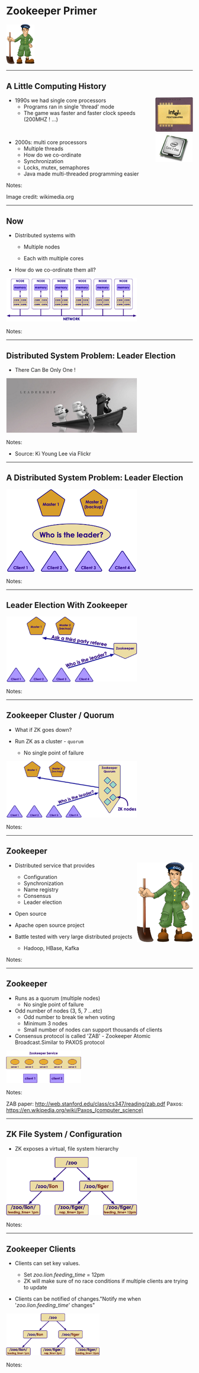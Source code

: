 # Zookeeper Primer

<img src="../../assets/images/logos/zookeeper-logo-1.png" style="max-width:15%;"/>


---


## A Little Computing History


<img src="../../assets/images/kafka/3rd-party/cpu-1.png"  style="width:20%;float:right;"/>

 * 1990s we had single core processors
     - Programs ran in single 'thread' mode
     - The game was faster and faster clock speeds  (200MHZ ! …)

<br clear="all"/>

<img src="../../assets/images/kafka/3rd-party/cpu-2.png" style="width:20%;float:right; "/>

 * 2000s: multi core processors
     - Multiple threads
     - How do we co-ordinate
     - Synchronization
     - Locks, mutex, semaphores
     - Java made multi-threaded programming easier



Notes:

Image credit: wikimedia.org


---

## Now


 * Distributed systems with

     - Multiple nodes

     - Each with multiple cores

 * How do we co-ordinate them all?

<img src="../../assets/images/kafka/Now.png" alt="Now.png" style="width:70%;"/>

Notes:




---

## Distributed System Problem: Leader Election

 * There Can Be Only One !


<img src="../../assets/images/kafka/3rd-party/leader-election.png" alt="leader-election.png" style="width:70%;"/>



Notes:

 * Source: Ki Young Lee via Flickr



---

## A Distributed System Problem: Leader Election


<img src="../../assets/images/kafka/Leader-Election-02.png" alt="Leader-Election-02.png" style="max-width:70%;"/>

Notes:




---

## Leader Election With Zookeeper


<img src="../../assets/images/kafka/Leader-Election-With-Zookeeper.png" alt="Leader-Election-With-Zookeeper.png" style="width:70%;"/>

Notes:




---

## Zookeeper Cluster / Quorum


 * What if ZK goes down?

 * Run ZK as a cluster - `quorum`

     - No single point of failure

<img src="../../assets/images/kafka/Zookeeper-Cluster-Quorum.png" alt="Zookeeper-Cluster-Quorum.png" style="width:70%;"/>

Notes:




---

## Zookeeper

<img src="../../assets/images/logos/zookeeper-logo-1.png" style="max-width:30%;float:right;"/>


 * Distributed service that provides
     - Configuration
     - Synchronization
     - Name registry
     - Consensus
     - Leader election

 * Open source

 * Apache open source project

 * Battle tested with very large distributed projects
     - Hadoop, HBase, Kafka


Notes:




---

## Zookeeper


 * Runs as a quorum (multiple nodes)
     - No single point of failure
 * Odd number of nodes (3, 5, 7 …etc)
     - Odd number to break tie when voting
     - Minimum 3 nodes
     - Small number of nodes can support thousands of clients
 * Consensus protocol is called 'ZAB' - Zookeeper Atomic Broadcast.Similar to PAXOS protocol

<img src="../../assets/images/kafka/zookeeper.png" style="max-width:40%;"/>


Notes:

ZAB paper: http://web.stanford.edu/class/cs347/reading/zab.pdf
Paxos: https://en.wikipedia.org/wiki/Paxos_(computer_science)


---

## ZK File System / Configuration


 * ZK exposes a virtual, file system hierarchy

<img src="../../assets/images/kafka/ZK-File-System.png" alt="ZK-File-System.png" style="width:70%;"/>

Notes:


---

## Zookeeper Clients


 * Clients can set key values.
     - Set  *zoo.lion.feeding_time*  = 12pm
     - ZK will make sure of no race conditions if multiple clients are trying to update

 * Clients can be notified of changes."Notify me when '*zoo.lion.feeding_time*' changes"

<img src="../../assets/images/kafka/ZK-File-System.png" alt="ZK-File-System.png" style="width:50%;"/>

Notes:
